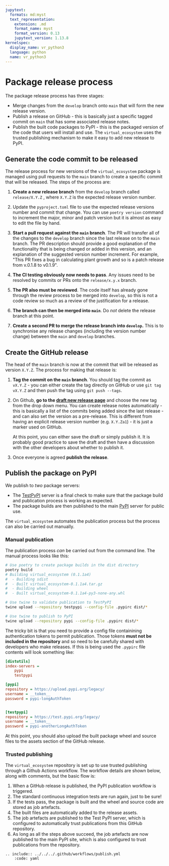```yaml
---
jupytext:
  formats: md:myst
  text_representation:
    extension: .md
    format_name: myst
    format_version: 0.13
    jupytext_version: 1.13.8
kernelspec:
  display_name: vr_python3
  language: python
  name: vr_python3
---
```


# Package release process

The package release process has three stages:

* Merge changes from the `develop` branch onto `main` that will form the new release
  version.
* Publish a release on GitHub - this is basically just a specific tagged commit on
  `main` that has some associated release notes.
* Publish the built code packages to PyPI - this is the packaged version of the code
  that users will install and use. The `virtual_ecosystem` uses the trusted publishing
  mechanism to make it easy to add new release to PyPI.

## Generate the code commit to be released

The release process for new versions of the `virtual_ecosystem` package is managed using
pull requests to the `main` branch to create a specific commit that will be released.
The steps of the process are:

1. **Create a new release branch** from the `develop` branch called `release/X.Y.Z` ,
   where `X.Y.Z` is the expected release version number.

1. Update the `pyproject.toml` file to use the expected release versions number and
   commit that change. You can use `poetry version` command to increment the major,
   minor and patch version but it is almost as easy to edit the file by hand.

1. **Start a pull request against the `main` branch**. The PR will transfer all of the
   changes to the `develop` branch since the last release on to the `main` branch. The
   PR description should provide a good explanation of the functionality that is being
   changed or added in this version, and an explanation of the suggested version number
   increment. For example, "This PR fixes a bug in calculating plant growth and so is a
   patch release from v.0.1.8 to v0.1.9".

1. **The CI testing obviously now needs to pass**. Any issues need to be resolved by
   commits or PRs onto the `release/x.y.x` branch.

1. **The PR also must be reviewed**. The code itself has already gone through the
   review process to be merged into `develop`, so this is not a code review so much as a
   review of the justification for a release.

1. **The branch can then be merged into `main`**. Do _not_ delete the release branch at
   this point.

1. **Create a second PR to merge the release branch into `develop`.** This is to
   synchronise any release changes (including the version number change) between the
   `main` and `develop` branches.

## Create the GitHub release

The head of the `main` branch is now at the commit that will be released as version
`X.Y.Z`. The process for making that release is:

1. **Tag the commit on the `main` branch**. You should tag the commit as `vX.Y.Z` - you
   can either create the tag directly on GitHub or use `git tag vX.Y.Z` and then push
   the tag using `git push --tags`.

1. On Github, **go to the [draft new release
   page](https://github.com/ImperialCollegeLondon/virtual_ecosystem/releases/new)** and
   choose the new tag from the drop down menu. You can create release notes
   automatically - this is basically a list of the commits being added since the last
   release - and can also set the version as a pre-release. This is different from
   having an explicit release version number (e.g. `X.Y.Za1`) - it is just a marker used
   on GitHub.

   At this point, you can either save the draft or simply publish it. It is probably
   good practice to save the draft and then have a discussion with the other developers
   about whether to publish it.

1. Once everyone is agreed **publish the release**.

## Publish the package on PyPI

We publish to _two_ package servers:

* The
  [TestPyPI](https://test.pypi.org/project/virtual-ecosystem/) server is a final check
  to make sure that the package build and publication process is working as expected.
* The package builds are then published to the main
  [PyPI](https://pypi.org/project/virtual-ecosystem/) server for public use.

The `virtual_ecosystem` automates the publication process but the process can also be
carried out manually.

### Manual publication

The publication process _can_ be carried out from the command line. The manual process
looks like this:

```sh
# Use poetry to create package builds in the dist directory
poetry build
# Building virtual_ecosystem (0.1.1a4)
#  - Building sdist
#  - Built virtual_ecosystem-0.1.1a4.tar.gz
#  - Building wheel
#  - Built virtual_ecosystem-0.1.1a4-py3-none-any.whl

# Use twine to validate publication to TestPyPI
twine upload --repository testpypi --config-file .pypirc dist/*

# Use twine to publish to PyPI
twine upload --repository pypi --config-file .pypirc dist/*
```

The tricky bit is that you need to provide a config file containining authentication
tokens to permit publication. Those tokens **must not be included in the repository**
and so need to be carefully shared with developers who make releases. If this is being
used the `.pypirc` file contents will look something like:

```ini
[distutils]
index-servers =
    pypi
    testpypi

[pypi]
repository = https://upload.pypi.org/legacy/
username = __token__
password = pypi-longAuthToken


[testpypi]
repository = https://test.pypi.org/legacy/
username = __token__
password = pypi-anotherLongAuthToken
```

At this point, you should also upload the built package wheel and source files to the
assets section of the GitHub release.

### Trusted publishing

The `virtual_ecosystem` repository is set up to use trusted publishing through a Github
Actions workflow. The workflow details are shown below, along with comments, but the
basic flow is:

1. When a GitHub release is published, the PyPI publication workflow is triggered.
1. The standard continuous integration tests are run again, just to be sure!
1. If the tests pass, the package is built and the wheel and source code are stored as
   job artefacts.
1. The built files are automatically added to the release assets.
1. The job artefacts are published to the Test PyPI server, which is configured to
   automatically trust publications from this GitHub repository.
1. As long as all the steps above succeed, the job artefacts are now published to the
   main PyPI site, which is also configured to trust publications from the repository.

```{eval-rst}
.. include:: ../../../.github/workflows/publish.yml
    :code: yaml
```
